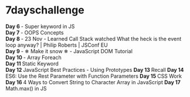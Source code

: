 # 7dayschallenge
<b>Day 6 </b> - Super keyword in JS <br/>
<b>Day 7 </b> - OOPS Concepts <br/>
<b>Day 8 </b> - 23 Nov - Learned Call Stack watched What the heck is the event loop anyway? | Philip Roberts | JSConf EU <br/>
<b>Day 9 </b> -  ❄ Make it snow ❄ - JavaScript DOM Tutorial <br/>
<b>Day 10 </b> - Array Foreach <br/>
<b>Day 11 </b> Static Keyword <br/>
<b> Day 12 </b> JavaScript Best Practices - Using Prototypes
<b> Day 13 </b> Recall
<b> Day 14 </b> ES6: Use the Rest Parameter with Function Parameters
<b> Day 15 </b> CSS Work
<b> Day 16 </b> 4 Ways to Convert String to Character Array in JavaScript
<b> Day 17 </b> Math.max() in JS








